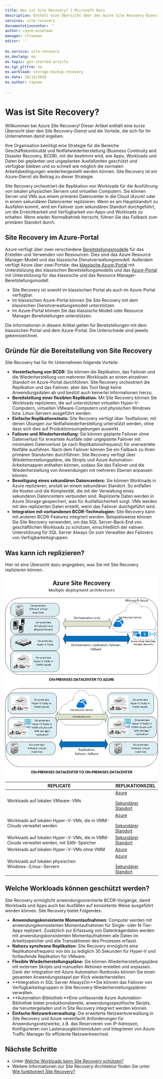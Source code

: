 ```yaml
---
title: Was ist Site Recovery? | Microsoft Docs
description: Enthält eine Übersicht über den Azure Site Recovery-Dienst und eine Zusammenfassung der Bereitstellungsszenarien.
services: site-recovery
documentationcenter: ''
author: rayne-wiselman
manager: cfreeman
editor: ''

ms.service: site-recovery
ms.devlang: na
ms.topic: get-started-article
ms.tgt_pltfrm: na
ms.workload: storage-backup-recovery
ms.date: 10/13/2016
ms.author: raynew

---
```

# <a name="what-is-site-recovery?"></a>Was ist Site Recovery?
Willkommen bei Azure Site Recovery! Dieser Artikel enthält eine kurze Übersicht über den Site Recovery-Dienst und die Vorteile, die sich für Ihr Unternehmen damit ergeben.

Ihre Organisation benötigt eine Strategie für die Bereiche Geschäftskontinuität und Notfallwiederherstellung (Business Continuity and Disaster Recovery, BCDR), mit der bestimmt wird, wie Apps, Workloads und Daten bei geplanten und ungeplanten Ausfallzeiten geschützt und verfügbar bleiben und so schnell wie möglich die normalen Arbeitsbedingungen wiederhergestellt werden können. Site Recovery ist ein Azure-Dienst als Beitrag zu dieser Strategie.

Site Recovery orchestriert die Replikation von Workloads für die Ausführung von lokalen physischen Servern und virtuellen Computern. Sie können Server und VMs aus einem primären Datencenter in die Cloud (Azure) oder in einem sekundären Datencenter replizieren. Wenn es am Hauptstandort zu Ausfällen kommt, wird ein Failover zum sekundären Standort durchgeführt, um die Erreichbarkeit und Verfügbarkeit von Apps und Workloads zu erhalten. Wenn wieder Normalbetrieb herrscht, führen Sie das Failback zum primären Standort durch.

## <a name="site-recovery-in-the-azure-portal"></a>Site Recovery im Azure-Portal
Azure verfügt über zwei verschiedene [Bereitstellungsmodelle](../resource-manager-deployment-model.md) für das Erstellen und Verwenden von Ressourcen. Dies sind das Azure Resource Manager-Modell und das klassische Dienstverwaltungsmodell. Außerdem verfügt Azure über zwei Portale: das [klassische Azure-Portal](https://manage.windowsazure.com/) mit Unterstützung des klassischen Bereitstellungsmodells und das [Azure-Portal](https://portal.azure.com) mit Unterstützung für das klassische und das Resource Manager-Bereitstellungsmodell.

* Site Recovery ist sowohl im klassischen Portal als auch im Azure-Portal verfügbar.
* Im klassischen Azure-Portal können Sie Site Recovery mit dem klassischen Dienstverwaltungsmodell unterstützen.
* Im Azure-Portal können Sie das klassische Modell oder Resource Manager-Bereitstellungen unterstützen. 

Die Informationen in diesem Artikel gelten für Bereitstellungen mit dem klassischen Portal und dem Azure-Portal. Die Unterschiede sind jeweils gekennzeichnet.

## <a name="why-deploy-site-recovery?"></a>Gründe für die Bereitstellung von Site Recovery
Site Recovery hat für Ihr Unternehmen folgende Vorteile:

* **Vereinfachung von BCDR:** Sie können die Replikation, das Failover und die Wiederherstellung von mehreren Workloads an einem einzelnen Standort im Azure-Portal durchführen. Site Recovery orchestriert die Replikation und das Failover, aber das Tool fängt keine Anwendungsdaten ab und besitzt auch keinerlei Informationen hierzu.
* **Bereitstellung einer flexiblen Replikation:** Mit Site Recovery können Sie Workloads replizieren, die auf unterstützten virtuellen Hyper-V-Computern, virtuellen VMware-Computern und physischen Windows bzw. Linux-Servern ausgeführt werden.
* **Einfache Replikationstests:** Site Recovery verfügt über Testfailover, mit denen Übungen zur Notfallwiederherstellung unterstützt werden, ohne dass sich dies auf Produktionsumgebungen auswirkt.
* **Failover und Wiederherstellung:** Sie können geplante Failover ohne Datenverlust für erwartete Ausfälle oder ungeplante Failover mit minimalem Datenverlust (je nach Replikationsfrequenz) für unerwartete Notfälle ausführen. Nach dem Failover können Sie ein Failback zu Ihren primären Standorten durchführen. Site Recovery verfügt über Wiederherstellungspläne, die Skripts und Azure Automation-Arbeitsmappen enthalten können, sodass Sie das Failover und die Wiederherstellung von Anwendungen mit mehreren Ebenen anpassen können.
* **Beseitigung eines sekundären Datencenters:** Sie können Workloads in Azure replizieren, anstatt an einem sekundären Standort. So entfallen die Kosten und die Komplexität, die mit der Verwaltung eines sekundären Datencenters verbunden sind. Replizierte Daten werden in Azure Storage gespeichert, was für Ausfallsicherheit sorgt. VMs werden mit den replizierten Daten erstellt, wenn das Failover durchgeführt wird.
* **Integration mit vorhandenen BCDR-Technologien:** Site Recovery kann mit anderen BCDR-Features integriert werden. Beispielsweise können Sie Site Recovery verwenden, um das SQL Server-Back-End von geschäftlichen Workloads zu schützen, einschließlich der nativen Unterstützung für SQL Server Always On zum Verwalten des Failovers von Verfügbarkeitsgruppen.

## <a name="what-can-i-replicate?"></a>Was kann ich replizieren?
Hier ist eine Übersicht dazu angegeben, was Sie mit Site Recovery replizieren können.

![Lokal zu lokal](./media/site-recovery-overview/asr-overview-graphic.png)

| **REPLICATE** | **REPLIKATIONSZIEL** |
| --- | --- |
| Workloads auf lokalen VMware-VMs |[Azure](site-recovery-vmware-to-azure-classic.md)<br/><br/> [Sekundärer Standort](site-recovery-vmware-to-vmware.md) |
| Workloads auf lokalen Hyper-V-VMs, die in VMM-Clouds verwaltet werden |[Azure](site-recovery-vmm-to-azure.md)<br/><br/> [Sekundärer Standort](site-recovery-vmm-to-vmm.md) |
| Workloads auf lokalen Hyper-V-VMs, die in VMM-Clouds verwaltet werden, mit SAN-Speicher |[Sekundärer Standort](site-recovery-vmm-san.md) |
| Workloads auf lokalen Hyper-V-VMs ohne VMM |[Azure](site-recovery-hyper-v-site-to-azure.md) |
| Workloads auf lokalen physischen Windows-/Linux-Servern |[Azure](site-recovery-vmware-to-azure-classic.md)<br/><br/> [Sekundärer Standort](site-recovery-vmware-to-vmware.md) |

## <a name="what-workloads-can-i-protect?"></a>Welche Workloads können geschützt werden?
Site Recovery ermöglicht anwendungsorientierte BCDR-Vorgänge, damit Workloads und Apps auch bei Ausfällen auf konsistente Weise ausgeführt werden können. Site Recovery bietet Folgendes:

* **Anwendungskonsistente Momentaufnahmen:** Computer werden mit anwendungskonsistenten Momentaufnahmen für Single- oder N-Tier-Apps repliziert. Zusätzlich zur Erfassung von Datenträgerdaten werden mit anwendungskonsistenten Momentaufnahmen alle Daten im Arbeitsspeicher und alle Transaktionen des Prozesses erfasst.
* **Nahezu synchrone Replikation:** Site Recovery ermöglicht eine Replikationsfrequenz von bis zu lediglich 30 Sekunden für Hyper-V und fortlaufende Replikation für VMware.
* **Flexible Wiederherstellungspläne:** Sie können Wiederherstellungspläne mit externen Skripts und manuellen Aktionen erstellen und anpassen. Dank der Integration mit Azure Automation-Runbooks können Sie einen gesamten Anwendungsstapel per Klick wiederherstellen.
* **Integration in SQL Server AlwaysOn:**Sie können das Failover von Verfügbarkeitsgruppen in Site Recovery-Wiederherstellungsplänen verwalten.
* **Automation-Bibliothek:**Eine umfassende Azure Automation-Bibliothek bietet produktionsbereite, anwendungsspezifische Skripts, die heruntergeladen und in Site Recovery integriert werden können.
* **Einfache Netzwerkverwaltung:** Die erweiterte Netzwerkverwaltung in Site Recovery und Azure vereinfacht Anforderungen für Anwendungsnetzwerke, z.B. das Reservieren von IP-Adressen, Konfigurieren von Lastenausgleichsmodulen und Integrieren von Azure Traffic Manager für effiziente Netzwerkwechsel.

## <a name="next-steps"></a>Nächste Schritte
* Unter [Welche Workloads kann Site Recovery schützen?](site-recovery-workload.md)
* Weitere Informationen zur Site Recovery-Architektur finden Sie unter [Wie funktioniert Site Recovery?](site-recovery-components.md)

<!--HONumber=Oct16_HO2-->


